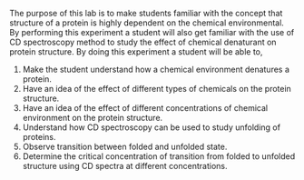 The purpose of this lab is to make students familiar with the concept that structure of a protein is highly dependent on the chemical environmental. By performing this experiment a student will also get familiar with the use of CD spectroscopy method to study the effect of chemical denaturant on protein structure. By doing this experiment a student will be able to,  

1. Make the student understand how a chemical environment denatures a protein.  
2. Have an idea of the effect of different types of chemicals on the protein structure.  
3. Have an idea of the effect of different concentrations of chemical environment on the protein structure.  
4. Understand how CD spectroscopy can be used to study unfolding of proteins.  
5. Observe transition between folded and unfolded state.   
6. Determine the critical concentration of transition from folded to unfolded structure using CD spectra at different concentrations.  
